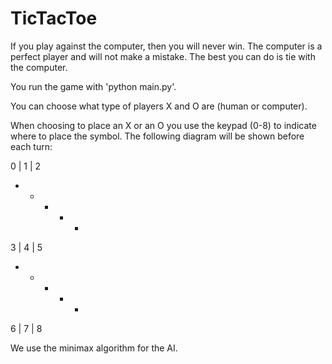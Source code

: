# TicTacToe
If you play against the computer, then you will never win.  The computer is a perfect player and will not make a mistake.  The best you can do is tie with the computer.

You run the game with 'python main.py'.

You can choose what type of players X and O are (human or computer).

When choosing to place an X or an O you use the keypad (0-8) to indicate where to place the symbol.  The following diagram will be shown before each turn:

0 | 1 | 2
- + - + -
3 | 4 | 5
- + - + -
6 | 7 | 8

We use the minimax algorithm for the AI.  

